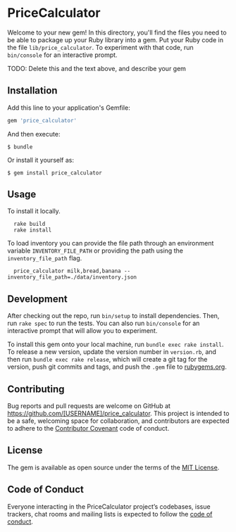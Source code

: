 # PriceCalculator

Welcome to your new gem! In this directory, you'll find the files you need to be able to package up your Ruby library into a gem. Put your Ruby code in the file `lib/price_calculator`. To experiment with that code, run `bin/console` for an interactive prompt.

TODO: Delete this and the text above, and describe your gem

## Installation

Add this line to your application's Gemfile:

```ruby
gem 'price_calculator'
```

And then execute:

    $ bundle

Or install it yourself as:

    $ gem install price_calculator

## Usage

To install it locally.

```
  rake build
  rake install
```

To load inventory you can provide the file path through an environment variable `INVENTORY_FILE_PATH` or providing the path using the `inventory_file_path` flag.

```
  price_calculator milk,bread,banana --inventory_file_path=./data/inventory.json
```


## Development

After checking out the repo, run `bin/setup` to install dependencies. Then, run `rake spec` to run the tests. You can also run `bin/console` for an interactive prompt that will allow you to experiment.

To install this gem onto your local machine, run `bundle exec rake install`. To release a new version, update the version number in `version.rb`, and then run `bundle exec rake release`, which will create a git tag for the version, push git commits and tags, and push the `.gem` file to [rubygems.org](https://rubygems.org).

## Contributing

Bug reports and pull requests are welcome on GitHub at https://github.com/[USERNAME]/price_calculator. This project is intended to be a safe, welcoming space for collaboration, and contributors are expected to adhere to the [Contributor Covenant](http://contributor-covenant.org) code of conduct.

## License

The gem is available as open source under the terms of the [MIT License](https://opensource.org/licenses/MIT).

## Code of Conduct

Everyone interacting in the PriceCalculator project’s codebases, issue trackers, chat rooms and mailing lists is expected to follow the [code of conduct](https://github.com/[USERNAME]/price_calculator/blob/master/CODE_OF_CONDUCT.md).
